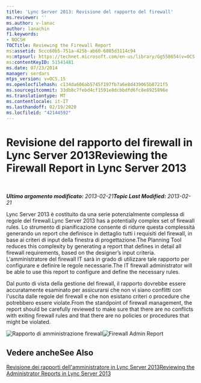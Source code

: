 ```yaml
---
title: 'Lync Server 2013: Revisione del rapporto del firewall'
ms.reviewer: ''
ms.author: v-lanac
author: lanachin
f1.keywords:
- NOCSH
TOCTitle: Reviewing the Firewall Report
ms:assetid: 5ccc60b5-751a-425b-ab60-6885d3114c94
ms:mtpsurl: https://technet.microsoft.com/en-us/library/Gg558654(v=OCS.15)
ms:contentKeyID: 51541481
ms.date: 07/23/2014
manager: serdars
mtps_version: v=OCS.15
ms.openlocfilehash: c134da606ab5745f197fb7a6e8d439065b8721f5
ms.sourcegitcommit: 33db8c7febd4cf1591e8dcbbdfd6fc8e8925896e
ms.translationtype: MT
ms.contentlocale: it-IT
ms.lasthandoff: 02/19/2020
ms.locfileid: "42144592"
---
```

<div data-xmlns="http://www.w3.org/1999/xhtml">

<div class="topic" data-xmlns="http://www.w3.org/1999/xhtml" data-msxsl="urn:schemas-microsoft-com:xslt" data-cs="http://msdn.microsoft.com/">

<div data-asp="https://msdn2.microsoft.com/asp">

# <a name="reviewing-the-firewall-report-in-lync-server-2013"></a><span data-ttu-id="17aca-102">Revisione del rapporto del firewall in Lync Server 2013</span><span class="sxs-lookup"><span data-stu-id="17aca-102">Reviewing the Firewall Report in Lync Server 2013</span></span>

</div>

<div id="mainSection">

<div id="mainBody">

<span> </span>

<span data-ttu-id="17aca-103">_**Ultimo argomento modificato:** 2013-02-21_</span><span class="sxs-lookup"><span data-stu-id="17aca-103">_**Topic Last Modified:** 2013-02-21_</span></span>

<span data-ttu-id="17aca-104">Lync Server 2013 è costituito da una serie potenzialmente complessa di regole del firewall.</span><span class="sxs-lookup"><span data-stu-id="17aca-104">Lync Server 2013 has a potentially complex set of firewall rules.</span></span> <span data-ttu-id="17aca-105">Lo strumento di pianificazione consente di ridurre questa complessità generando un report che definisce in dettaglio tutti i requisiti del firewall, in base ai criteri di input della finestra di progettazione.</span><span class="sxs-lookup"><span data-stu-id="17aca-105">The Planning Tool reduces this complexity by generating a report that defines in detail all firewall requirements, based on the designer’s input criteria.</span></span> <span data-ttu-id="17aca-106">L'amministratore del firewall IT sarà in grado di utilizzare tale rapporto per configurare e definire le regole necessarie.</span><span class="sxs-lookup"><span data-stu-id="17aca-106">The IT firewall administrator will be able to use this report to configure and define the necessary rules.</span></span>

<span data-ttu-id="17aca-107">Dal punto di vista della gestione del firewall, il rapporto dovrebbe essere accuratamente esaminato per assicurarsi che non vi siano conflitti con l'uscita dalle regole del firewall e che non esistano criteri o procedure che potrebbero essere violate.</span><span class="sxs-lookup"><span data-stu-id="17aca-107">From the standpoint of firewall management, the report should be carefully reviewed to make sure that there are no conflicts with exiting firewall rules and that there are no policies or procedures that might be violated.</span></span>

<span data-ttu-id="17aca-108">![Rapporto di amministrazione firewall](images/Gg558654.575c1081-5849-45a2-b73c-ab96f55518c3(OCS.15).jpg "Rapporto di amministrazione firewall")</span><span class="sxs-lookup"><span data-stu-id="17aca-108">![Firewall Admin Report](images/Gg558654.575c1081-5849-45a2-b73c-ab96f55518c3(OCS.15).jpg "Firewall Admin Report")</span></span>

<div>

## <a name="see-also"></a><span data-ttu-id="17aca-109">Vedere anche</span><span class="sxs-lookup"><span data-stu-id="17aca-109">See Also</span></span>


[<span data-ttu-id="17aca-110">Revisione dei rapporti dell'amministratore in Lync Server 2013</span><span class="sxs-lookup"><span data-stu-id="17aca-110">Reviewing the Administrator Reports in Lync Server 2013</span></span>](lync-server-2013-reviewing-the-administrator-reports.md)  
  

</div>

</div>

<span> </span>

</div>

</div>

</div>

